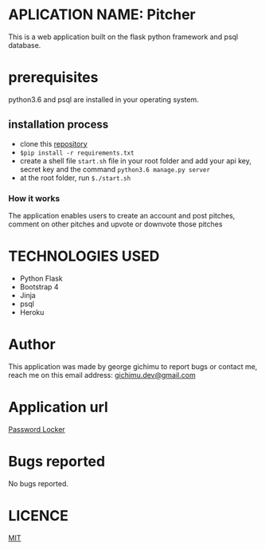 # APLICATION NAME: Pitcher

This is a web application built on the flask python framework and psql database.

# prerequisites

python3.6 and psql are installed in your operating system.

## installation process

* clone this [repository](https://github.com/gichimux/pitch-application/)
* ```$pip install -r requirements.txt```
* create a shell file ```start.sh``` file in your root folder and add your api key, secret key and the command ```python3.6 manage.py server```
* at the root folder, run ```$./start.sh```


### How it works

The application enables users to create an account and post pitches, comment on other pitches and upvote or downvote those pitches


# TECHNOLOGIES USED

* Python Flask
* Bootstrap 4
* Jinja
* psql
* Heroku

# Author

This application was made by george gichimu
to report bugs or contact me, reach me on this email address: [gichimu.dev@gmail.com](gichimu.dev@gmail.com)

# Application url

[Password Locker](https://github.com/gichimux/news_highlight_0.1)

# Bugs reported

No bugs reported.

# LICENCE
[MIT](https://github.com/gichimux/pitch-application/blob/master/LICENSE)

